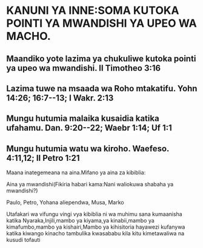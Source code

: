 # KANUNI YA INNE:SOMA KUTOKA POINTI YA MWANDISHI YA UPEO WA MACHO.

## Maandiko yote lazima ya chukuliwe kutoka pointi ya upeo wa mwandishi. II Timotheo 3:16

## Lazima tuwe na msaada wa Roho mtakatifu. Yohn 14:26; 16:7--13; I Wakr. 2:13

## Mungu hutumia malaika kusaidia katika ufahamu. Dan. 9:20--22; Waebr 1:14; Uf 1:1

## Mungu hutumia watu wa kiroho. Waefeso. 4:11,12; II Petro 1:21

Maana inategemeana na aina.Mifano ya aina za kibiblia:

Aina ya mwandishi(Fikiria habari kama:Nani waliokuwa shabaha ya mwandishi?)

Paulo, Petro, Yohana aliependwa, Musa, Marko

Utafakari wa vifungu vingi vya kibiblia ni wa muhimu sana kumaanisha katika Nyaraka,Injili,mambo ya kiyama,ya kinabii,mambo ya kimafumbo,mambo ya kishairi,Mambo ya kihisitoria hayawezi kufanywa katika kiwango kinacho tambulika kwasababu kila kitu kimetawaliwa na kusudi tofauti


